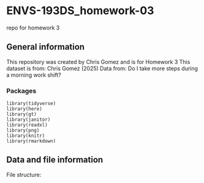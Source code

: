 # ENVS-193DS_homework-03
repo for homework 3
## General information
 This repository was created by Chris Gomez and is for Homework 3 
 This dataset is from: Chris Gomez (2025) 
 Data from: Do I take more steps during a morning work shift? 
 ### Packages
```{r}
library(tidyverse)
library(here)
library(gt)
library(janitor)
library(readxl)
library(png)
library(knitr)
library(rmarkdown)
```
## Data and file information 
File structure: 
